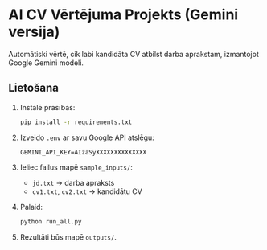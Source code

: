 # AI CV Vērtējuma Projekts (Gemini versija)

Automātiski vērtē, cik labi kandidāta CV atbilst darba aprakstam, izmantojot Google Gemini modeli.

## Lietošana

1. Instalē prasības:
   ```bash
   pip install -r requirements.txt
   ```

2. Izveido `.env` ar savu Google API atslēgu:
   ```
   GEMINI_API_KEY=AIzaSyXXXXXXXXXXXXXX
   ```

3. Ieliec failus mapē `sample_inputs/`:
   - `jd.txt` → darba apraksts
   - `cv1.txt`, `cv2.txt` → kandidātu CV

4. Palaid:
   ```bash
   python run_all.py
   ```

5. Rezultāti būs mapē `outputs/`.
